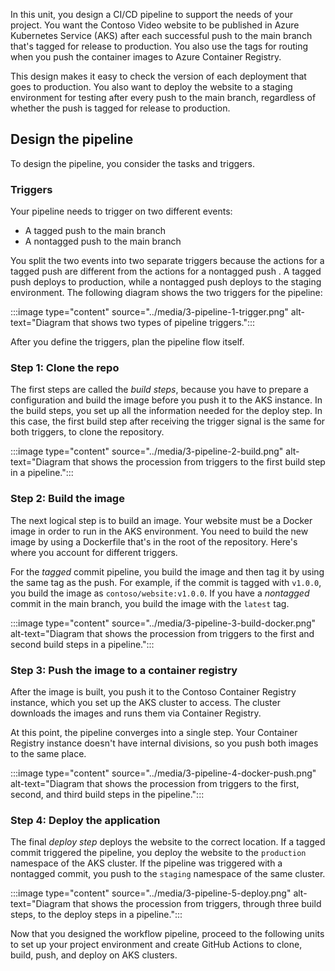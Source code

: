 In this unit, you design a CI/CD pipeline to support the needs of your project. You want the Contoso Video website to be published in Azure Kubernetes Service (AKS) after each successful push to the main branch that's tagged for release to production. You also use the tags for routing when you push the container images to Azure Container Registry.

This design makes it easy to check the version of each deployment that goes to production. You also want to deploy the website to a staging environment for testing after every push to the main branch, regardless of whether the push is tagged for release to production.

## Design the pipeline

To design the pipeline, you consider the tasks and triggers.

### Triggers

Your pipeline needs to trigger on two different events:

- A tagged push to the main branch
- A nontagged push to the main branch

You split the two events into two separate triggers because the actions for a tagged push are different from the actions for a nontagged push . A tagged push deploys to production, while a nontagged push deploys to the staging environment. The following diagram shows the two triggers for the pipeline:

:::image type="content" source="../media/3-pipeline-1-trigger.png" alt-text="Diagram that shows two types of pipeline triggers.":::

After you define the triggers, plan the pipeline flow itself.

### Step 1: Clone the repo

The first steps are called the *build steps*, because you have to prepare a configuration and build the image before you push it to the AKS instance. In the build steps, you set up all the information needed for the deploy step. In this case, the first build step after receiving the trigger signal is the same for both triggers, to clone the repository.

:::image type="content" source="../media/3-pipeline-2-build.png" alt-text="Diagram that shows the procession from triggers to the first build step in a pipeline.":::

### Step 2: Build the image

The next logical step is to build an image. Your website must be a Docker image in order to run in the AKS environment. You need to build the new image by using a Dockerfile that's in the root of the repository. Here's where you account for different triggers.

For the *tagged* commit pipeline, you build the image and then tag it by using the same tag as the push. For example, if the commit is tagged with `v1.0.0`, you build the image as `contoso/website:v1.0.0`. If you have a *nontagged* commit in the main branch, you build the image with the `latest` tag.

:::image type="content" source="../media/3-pipeline-3-build-docker.png" alt-text="Diagram that shows the procession from triggers to the first and second build steps in a pipeline.":::

### Step 3: Push the image to a container registry

After the image is built, you push it to the Contoso Container Registry instance, which you set up the AKS cluster to access. The cluster downloads the images and runs them via Container Registry.

At this point, the pipeline converges into a single step. Your Container Registry instance doesn't have internal divisions, so you push both images to the same place.

:::image type="content" source="../media/3-pipeline-4-docker-push.png" alt-text="Diagram that shows the procession from triggers to the first, second, and third build steps in the pipeline.":::

### Step 4: Deploy the application

The final *deploy step* deploys the website to the correct location. If a tagged commit triggered the pipeline, you deploy the website to the `production` namespace of the AKS cluster. If the pipeline was triggered with a nontagged commit, you push to the `staging` namespace of the same cluster.

:::image type="content" source="../media/3-pipeline-5-deploy.png" alt-text="Diagram that shows the procession from triggers, through three build steps, to the deploy steps in a pipeline.":::

Now that you designed the workflow pipeline, proceed to the following units to set up your project environment and create GitHub Actions to clone, build, push, and deploy on AKS clusters.
